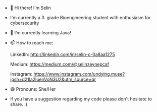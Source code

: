 - 👋 Hi there! I’m Selin
- I'm currently a 3. grade Bioengineering student with enthusiasm for cybersecurity
- 🌱 I’m currently learning Java!

- 📫 How to reach me:

  LinkedIn: http://linkedin.com/in/selin-c-0a8aa1275

  Medium: https://medium.com/@selinzeynepcaf

  Instagram: https://www.instagram.com/undying.muse?igsh=d21la2luenVoN3U2&utm_source=qr
 
- 😄 Pronouns: She/Her
- If you have a suggestion regarding my code please don't hesitate to share. :)

<!---
undying-muse/undying-muse is a ✨ special ✨ repository because its `README.md` (this file) appears on your GitHub profile.
You can click the Preview link to take a look at your changes.
- ⚡ Fun fact: I am NOT selena gomez XD
--->
